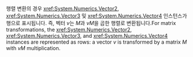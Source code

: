 <span data-ttu-id="c93e2-101">행렬 변환의 경우 <xref:System.Numerics.Vector2>, <xref:System.Numerics.Vector3> 및 <xref:System.Numerics.Vector4> 인스턴스가 행으로 표시됩니다. 즉, 벡터 *v*는 *M*과 *vM*을 곱한 행렬로 변환됩니다.</span><span class="sxs-lookup"><span data-stu-id="c93e2-101">For matrix transformations, the <xref:System.Numerics.Vector2>, <xref:System.Numerics.Vector3>, and <xref:System.Numerics.Vector4> instances are represented as rows: a vector *v* is transformed by a matrix *M* with *vM* multiplication.</span></span>